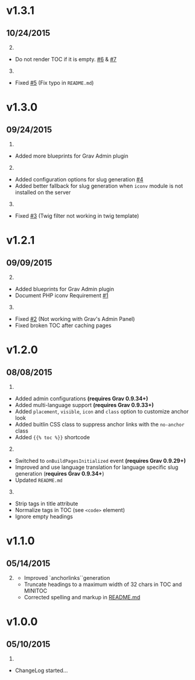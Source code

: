 # v1.3.1
## 10/24/2015

2. [](#improved)
  * Do not render TOC if it is empty. [#6](https://github.com/Sommerregen/grav-plugin-toc/issues/6) & [#7](https://github.com/Sommerregen/grav-plugin-toc/pull/7)
3. [](#bugfix)
  * Fixed [#5](https://github.com/Sommerregen/grav-plugin-toc/pull/5) (Fix typo in `README.md`)

# v1.3.0
## 09/24/2015

1. [](#new)
  * Added more blueprints for Grav Admin plugin
2. [](#improved)
  * Added configuration options for slug generation [#4](https://github.com/Sommerregen/grav-plugin-toc/issues/4)
  * Added better fallback for slug generation when `iconv` module is not installed on the server
3. [](#bugfix)
  * Fixed [#3](https://github.com/Sommerregen/grav-plugin-toc/issues/3) (Twig filter not working in twig template)

# v1.2.1
## 09/09/2015

2. [](#improved)
  * Added blueprints for Grav Admin plugin
  * Document PHP iconv Requirement [#1](https://github.com/Sommerregen/grav-plugin-toc/issues/1)
3. [](#bugfix)
  * Fixed [#2](https://github.com/Sommerregen/grav-plugin-toc/issues/2) (Not working with Grav's Admin Panel)
  * Fixed broken TOC after caching pages

# v1.2.0
## 08/08/2015

1. [](#new)
  * Added admin configurations **(requires Grav 0.9.34+)**
  * Added multi-language support **(requires Grav 0.9.33+)**
  * Added `placement`, `visible`, `icon` and `class` option to customize anchor look
  * Added buitlin CSS class to suppress anchor links with the `no-anchor` class
  * Added `{{% toc %}}` shortcode
2. [](#improved)
  * Switched to `onBuildPagesInitialized` event **(requires Grav 0.9.29+)**
  * Improved and use language translation for language specific slug generation (**requires Grav 0.9.34+**)
  * Updated `README.md`
3. [](#bugfix)
  * Strip tags in title attribute
  * Normalize tags in TOC (see `<code>` element)
  * Ignore empty headings

# v1.1.0
## 05/14/2015

2. [](#improved)
	* Improved `anchorlinks``generation
	* Truncate headings to a maximum width of 32 chars in TOC and MINITOC
	* Corrected spelling and markup in [README.md](https://github.com/Sommerregen/grav-plugin-toc/blob/master/README.md)

# v1.0.0
## 05/10/2015

1. [](#new)
  * ChangeLog started...

